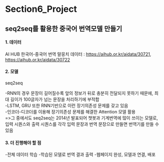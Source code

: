 # Section6_Project



## seq2seq를 활용한 중국어 번역모델 만들기

#### 1. 데이터
AI HUB 한국어-중국어 번역 말뭉치 데이터 : https://aihub.or.kr/aidata/30721, https://aihub.or.kr/aidata/30722

#### 2. 모델
seq2seq

  -RNN의 경우 문장이 길어질수록 앞의 정보가 뒤로 충분히 전달되지 못하기 때문에, 최대 길이가 100글자가 넘는 문장을 처리하기에 부적합  
  -LSTM, GRU 또한 RNN기반으로 이런 장기의존성 문제를 갖고 있음  
  -인코더-디코더를 이용해 장기의존성 문제를 해결한 Attention 모델 활용  
  =>그 중에서도 seq2seq는 2014년 발표되어 챗봇과 기계번역에 많이 쓰이는 모델로,   
      입력 시퀀스와 출력 시퀀스를 각각 입력 문장과 번역 문장으로 만들면 번역기를 만들 수 있음
      
      
#### 3. 더 진행해야 할 점

  -전체 데이터 학습
  -학습된 모델로 번역 결과 출력
  -웹페이지 완성, 모델과 연결, 배포
